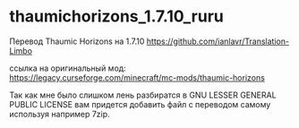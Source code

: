 # thaumichorizons_1.7.10_ruru
Перевод Thaumic Horizons на 1.7.10 https://github.com/ianlavr/Translation-Limbo

ссылка на оригинальный мод: https://legacy.curseforge.com/minecraft/mc-mods/thaumic-horizons

Так как мне было слишком лень разбиратся в GNU LESSER GENERAL PUBLIC LICENSE вам придется добавить файл с переводом самому используя например 7zip.
